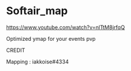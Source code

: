 # Softair_map

https://www.youtube.com/watch?v=nlTtM8jrfqQ

Optimized ymap for your events pvp

CREDIT

Mapping : iakkoise#4334
